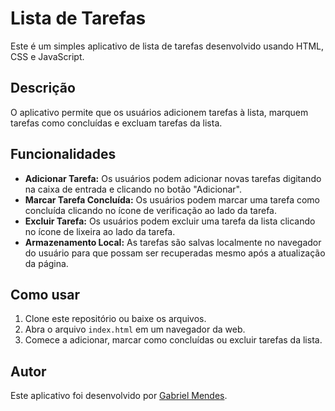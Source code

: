 # Lista de Tarefas

Este é um simples aplicativo de lista de tarefas desenvolvido usando HTML, CSS e JavaScript.

## Descrição

O aplicativo permite que os usuários adicionem tarefas à lista, marquem tarefas como concluídas e excluam tarefas da lista.

## Funcionalidades

- **Adicionar Tarefa:** Os usuários podem adicionar novas tarefas digitando na caixa de entrada e clicando no botão "Adicionar".
- **Marcar Tarefa Concluída:** Os usuários podem marcar uma tarefa como concluída clicando no ícone de verificação ao lado da tarefa.
- **Excluir Tarefa:** Os usuários podem excluir uma tarefa da lista clicando no ícone de lixeira ao lado da tarefa.
- **Armazenamento Local:** As tarefas são salvas localmente no navegador do usuário para que possam ser recuperadas mesmo após a atualização da página.

## Como usar

1. Clone este repositório ou baixe os arquivos.
2. Abra o arquivo `index.html` em um navegador da web.
3. Comece a adicionar, marcar como concluídas ou excluir tarefas da lista.

## Autor

Este aplicativo foi desenvolvido por [Gabriel Mendes](https://instagram.com/dev_gabrielmendes).

